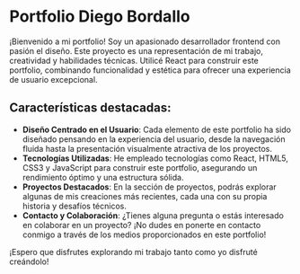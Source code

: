 # Portfolio Diego Bordallo

¡Bienvenido a mi portfolio! Soy un apasionado desarrollador frontend con pasión el diseño. Este proyecto es una representación de mi trabajo, creatividad y habilidades técnicas. Utilicé React para construir este portfolio, combinando funcionalidad y estética para ofrecer una experiencia de usuario excepcional.

## Características destacadas:

- **Diseño Centrado en el Usuario**: Cada elemento de este portfolio ha sido diseñado pensando en la experiencia del usuario, desde la navegación fluida hasta la presentación visualmente atractiva de los proyectos.
- **Tecnologías Utilizadas**: He empleado tecnologías como React, HTML5, CSS3 y JavaScript para construir este portfolio, asegurando un rendimiento óptimo y una estructura sólida.
- **Proyectos Destacados**: En la sección de proyectos, podrás explorar algunas de mis creaciones más recientes, cada una con su propia historia y desafíos técnicos.
- **Contacto y Colaboración**: ¿Tienes alguna pregunta o estás interesado en colaborar en un proyecto? ¡No dudes en ponerte en contacto conmigo a través de los medios proporcionados en este portfolio!

¡Espero que disfrutes explorando mi trabajo tanto como yo disfruté creándolo!

